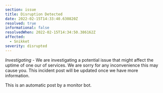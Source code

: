 ```yaml
---
section: issue
title: Disruption Detected
date: 2022-02-15T14:33:40.630820Z
resolved: true
informational: false
resolvedWhen: 2022-02-15T14:34:50.386162Z
affected:
  - Snikket
severity: disrupted
---
```

*Investigating* - We are investigating a potential issue that might affect the uptime of one our of services. We are sorry for any inconvenience this may cause you. This incident post will be updated once we have more information.

This is an automatic post by a monitor bot.
        